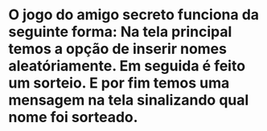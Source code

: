 ﻿# O jogo do amigo secreto funciona da seguinte forma: Na tela principal temos a opção de inserir nomes aleatóriamente. Em seguida é feito um sorteio. E por fim temos uma mensagem na tela sinalizando qual nome foi sorteado. 
